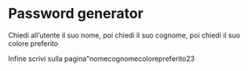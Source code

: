 # Password generator

Chiedi all’utente il suo nome,
poi chiedi il suo cognome,
poi chiedi il suo colore preferito

Infine scrivi sulla pagina"nomecognomecolorepreferito23